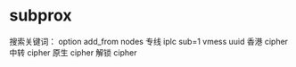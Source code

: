 # subprox

搜索关键词： 
option add_from nodes
专线 iplc
sub=1 vmess  uuid
香港 cipher
中转 cipher
原生 cipher
解锁 cipher
